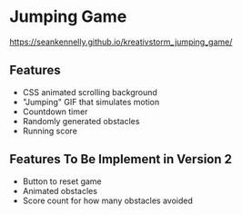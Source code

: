 # Jumping Game
  https://seankennelly.github.io/kreativstorm_jumping_game/

## Features
* CSS animated scrolling background
* "Jumping" GIF that simulates motion
* Countdown timer
* Randomly generated obstacles
* Running score

## Features To Be Implement in Version 2
* Button to reset game
* Animated obstacles
* Score count for how many obstacles avoided


